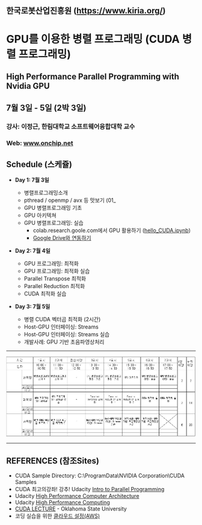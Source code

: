 ## 한국로봇산업진흥원 (https://www.kiria.org/)
# GPU를 이용한 병렬 프로그래밍 (CUDA 병렬 프로그래밍)
## High Performance Parallel Programming with Nvidia GPU

## 7월 3일 - 5일 (2박 3일)
### 강사: 이정근, 한림대학교 소프트웨어융합대학 교수
### Web: www.onchip.net

## Schedule (스케쥴)
  - **Day 1: 7월 3일**
    -	병렬프로그래밍소개
       - pthread / openmp / avx 등 맛보기 (01_
    -	GPU 병렬프로그래밍 기초
    -	GPU 아키텍쳐
    - GPU 병렬프로그래밍: 실습
      - colab.research.goole.com에서 GPU 활용하기 ([hello_CUDA.ipynb](./hello_CUDA.ipynb))
      - [Google Drive와 연동하기](https://github.com/jeonggunlee/CUDATeaching/blob/master/colab_gdrive.ipynb)
    
  - **Day 2: 7월 4일**
    -	GPU 프로그래밍: 최적화
    -	GPU 프로그래밍: 최적화 실습
    -	Parallel Transpose 최적화
    -	Parallel Reduction 최적화
    -	CUDA 최적화 실습
    
  - **Day 3: 7월 5일**
    -	병렬 CUDA 벡터곱 최적화 (2시간)
    -	Host-GPU 인터페이싱: Streams
    -	Host-GPU 인터페이싱: Streams 실습
    -	개발사례: GPU 기반 초음파영상처리

*  *  *
![Schedule](./images/schedule.JPG)
*  *  *

## REFERENCES (참조Sites)
  - CUDA Sample Directory: C:\ProgramData\NVIDIA Corporation\CUDA Samples
  - CUDA 최고의강좌! 강추! Udacity [Intro to Parallel Programming](https://www.youtube.com/watch?v=F620ommtjqk&list=PLAwxTw4SYaPnFKojVQrmyOGFCqHTxfdv2)
  - Udacity [High Performance Computer Architecture](https://www.youtube.com/watch?v=tawb_aeYQ2g&list=PLAwxTw4SYaPmqpjgrmf4-DGlaeV0om4iP&index=1)
  - Udacity [High Performance Computing](https://www.youtube.com/watch?v=grD5en6_IiQ&list=PLAwxTw4SYaPk8NaXIiFQXWK6VPnrtMRXC)
  - [CUDA LECTURE](https://www.youtube.com/watch?v=sxhvmTveO2A) - Oklahoma State University
  - 코딩 실습을 위한 [클라우드 설정(AWS)](https://github.com/jeonggunlee/CUDATeaching/blob/master/gpu4cloud.md) 
